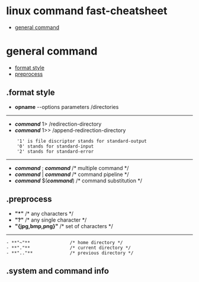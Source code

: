 # linux command fast-cheatsheet
- [general command](#general-command "goto general-command")
# general command
- [format style](#format-style "goto format-style")
- [preprocess](#preprocess "goto preprocess")
## .format style
- **opname** --options parameters /directories
- - - -
- ***command*** 1> /redirection-directory
- ***command*** 1>> /append-redirection-directory
```
    '1' is file discriptor stands for standard-output
    '0' stands for standard-input
    '2' stands for standard-error
```
- - - -
- ***command*** ; ***command***    /* multiple command */
- ***command*** | ***command***    /* command pipeline */
- ***command*** $(***command***)   /* command substitution */
## .preprocess
- **"\*"**              /* any characters */
- **"?"**               /* any single character */
- **"{jpg,bmp,png}"**   /* set of characters */
- - - -
    - **"~"**               /* home directory */
    - **"."**               /* current directory */
    - **".."**              /* previous directory */
## .system and command info
